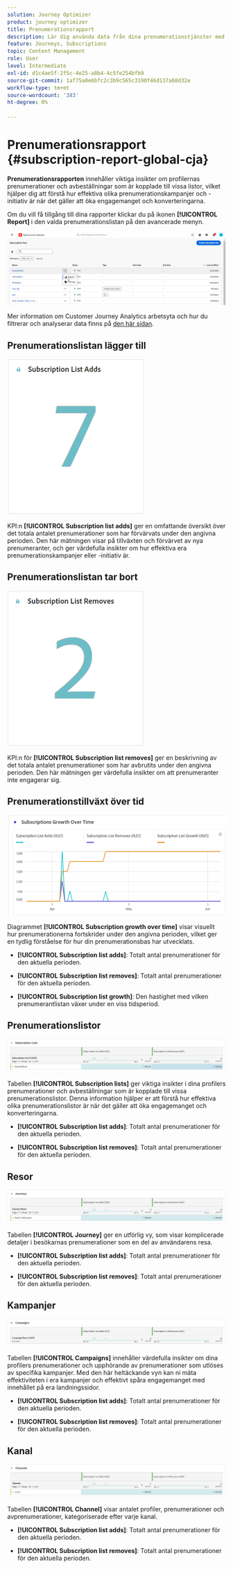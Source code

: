 ```yaml
---
solution: Journey Optimizer
product: journey optimizer
title: Prenumerationsrapport
description: Lär dig använda data från dina prenumerationstjänster med prenumerationsrapporten
feature: Journeys, Subscriptions
topic: Content Management
role: User
level: Intermediate
exl-id: d1c4ae5f-2f5c-4e25-a8b4-4c5fe254bfb9
source-git-commit: 1af75a0e6bfc2c3b9c565c3190f46d137a68d32e
workflow-type: tm+mt
source-wordcount: '383'
ht-degree: 0%

---
```


# Prenumerationsrapport {#subscription-report-global-cja}

**Prenumerationsrapporten** innehåller viktiga insikter om profilernas prenumerationer och avbeställningar som är kopplade till vissa listor, vilket hjälper dig att förstå hur effektiva olika prenumerationskampanjer och -initiativ är när det gäller att öka engagemanget och konverteringarna.

Om du vill få tillgång till dina rapporter klickar du på ikonen **[!UICONTROL Report]** i den valda prenumerationslistan på den avancerade menyn.

![](assets/cja-sub-access.png)

Mer information om Customer Journey Analytics arbetsyta och hur du filtrerar och analyserar data finns på [den här sidan](https://experienceleague.adobe.com/en/docs/analytics-platform/using/cja-workspace/home).

## Prenumerationslistan lägger till

![](assets/cja-sub-add.png)

KPI:n **[!UICONTROL Subscription list adds]** ger en omfattande översikt över det totala antalet prenumerationer som har förvärvats under den angivna perioden. Den här mätningen visar på tillväxten och förvärvet av nya prenumeranter, och ger värdefulla insikter om hur effektiva era prenumerationskampanjer eller -initiativ är.

## Prenumerationslistan tar bort

![](assets/cja-sub-add-remove.png)

KPI:n för **[!UICONTROL Subscription list removes]** ger en beskrivning av det totala antalet prenumerationer som har avbrutits under den angivna perioden. Den här mätningen ger värdefulla insikter om att prenumeranter inte engagerar sig.

## Prenumerationstillväxt över tid

![](assets/cja-sub-growth.png)

Diagrammet **[!UICONTROL Subscription growth over time]** visar visuellt hur prenumerationerna fortskrider under den angivna perioden, vilket ger en tydlig förståelse för hur din prenumerationsbas har utvecklats.

* **[!UICONTROL Subscription list adds]**: Totalt antal prenumerationer för den aktuella perioden.

* **[!UICONTROL Subscription list removes]**: Totalt antal prenumerationer för den aktuella perioden.

* **[!UICONTROL Subscription list growth]**: Den hastighet med vilken prenumerantlistan växer under en viss tidsperiod.

## Prenumerationslistor

![](assets/cja-sub-lists.png)

Tabellen **[!UICONTROL Subscription lists]** ger viktiga insikter i dina profilers prenumerationer och avbeställningar som är kopplade till vissa prenumerationslistor. Denna information hjälper er att förstå hur effektiva olika prenumerationslistor är när det gäller att öka engagemanget och konverteringarna.

* **[!UICONTROL Subscription list adds]**: Totalt antal prenumerationer för den aktuella perioden.

* **[!UICONTROL Subscription list removes]**: Totalt antal prenumerationer för den aktuella perioden.

## Resor

![](assets/cja-sub-journeys.png)

Tabellen **[!UICONTROL Journey]** ger en utförlig vy, som visar komplicerade detaljer i besökarnas prenumerationer som en del av användarens resa.

* **[!UICONTROL Subscription list adds]**: Totalt antal prenumerationer för den aktuella perioden.

* **[!UICONTROL Subscription list removes]**: Totalt antal prenumerationer för den aktuella perioden.

## Kampanjer

![](assets/cja-sub-campaigns.png)

Tabellen **[!UICONTROL Campaigns]** innehåller värdefulla insikter om dina profilers prenumerationer och upphörande av prenumerationer som utlöses av specifika kampanjer. Med den här heltäckande vyn kan ni mäta effektiviteten i era kampanjer och effektivt spåra engagemanget med innehållet på era landningssidor.

* **[!UICONTROL Subscription list adds]**: Totalt antal prenumerationer för den aktuella perioden.

* **[!UICONTROL Subscription list removes]**: Totalt antal prenumerationer för den aktuella perioden.

## Kanal

![](assets/cja-sub-channels.png)

Tabellen **[!UICONTROL Channel]** visar antalet profiler, prenumerationer och avprenumerationer, kategoriserade efter varje kanal.

* **[!UICONTROL Subscription list adds]**: Totalt antal prenumerationer för den aktuella perioden.

* **[!UICONTROL Subscription list removes]**: Totalt antal prenumerationer för den aktuella perioden.
